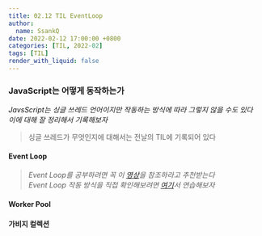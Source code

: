 ```yaml
---
title: 02.12 TIL EventLoop
author:
  name: SsankQ
date: 2022-02-12 17:00:00 +0800
categories: [TIL, 2022-02]
tags: [TIL]
render_with_liquid: false
---
```


### JavaScript는 어떻게 동작하는가
*JavsScript는 싱글 쓰레드 언어이지만 작동하는 방식에 따라 그렇지 않을 수도 있다<br>이에 대해 잘 정리해서 기록해보자*
> 싱글 쓰레드가 무엇인지에 대해서는 전날의 TIL에 기록되어 있다

#### Event Loop
> *Event Loop를 공부하려면 꼭 이 [영상](https://www.youtube.com/watch?v=8aGhZQkoFbQ)을 참조하라고 추천받는다*<br>
> *Event Loop 작동 방식을 직접 확인해보려면 [여기](http://latentflip.com/loupe/?code=JC5vbignYnV0dG9uJywgJ2NsaWNrJywgZnVuY3Rpb24gb25DbGljaygpIHsKICAgIHNldFRpbWVvdXQoZnVuY3Rpb24gdGltZXIoKSB7CiAgICAgICAgY29uc29sZS5sb2coJ1lvdSBjbGlja2VkIHRoZSBidXR0b24hJyk7ICAgIAogICAgfSwgMjAwMCk7Cn0pOwoKY29uc29sZS5sb2coIkhpISIpOwoKc2V0VGltZW91dChmdW5jdGlvbiB0aW1lb3V0KCkgewogICAgY29uc29sZS5sb2coIkNsaWNrIHRoZSBidXR0b24hIik7Cn0sIDUwMDApOwoKY29uc29sZS5sb2coIldlbGNvbWUgdG8gbG91cGUuIik7!!!PGJ1dHRvbj5DbGljayBtZSE8L2J1dHRvbj4%3D)서 연습해보자*

#### Worker Pool

#### 가비지 컬렉션

<!-- 오늘
- 운영체제  
- 프로그램(정적) -> 실행시키는 순간 -> 프로세스(동적) 
  fs.readFile -> 하드웨어에 있는 파일을 메모리로 가져온다
  모든 변수 - 메모리에 저장
- 메모리 구조
1. JS 상에서 선언을 하면 메모리의 특정 공간을 빌려온다 
    => 이 때, 생성되는 메모리 공간의 주소 - 16진법으로 표현 / 
   ( 16진법의 max - 0xFFFFFFFF) max까지 공간을 쓰면 더 이상 사용할 수 없다
  => 32비트 운영체제는 이 메모리 공간을 최대 4GB까지 사용 가능하다
  포인터란? => reference와 비슷한 개념? - 찾아보자

32비트(programfile) 64비트(programfile x86)
가비지 콜렉션 -> 안쓰는 메모리를 정리하는 기능 / 콜렉터 - 콜렉션 기능을 하는 프로그램
레퍼런스 카운팅 등의 방법 - 주소 참조
우리가 해야할 일? 쓸데없는 변수를 너무 많이 선언하지는 말것! / 전역변수 최소화


- 이진파일 vs 텍스트 파일
- 이진파일: 컴퓨터를 위한 언어, 전기 신호 타이밍?
- 텍스트파일: 우리 눈에 보이는 언어

Caching

node.js의 Event loop는 싱글 스레드로 작동되지만, Worker pool은 멀티 스레드로 작동됩니다. 즉, node.js의 초기화와 callback은 Event loop라는 하나의 프로세스, 하나의 스레드에서 작동되지만 I/O intensive, CPU intensive한 모듈은 Worker pool에서 작동합니다.
event loop
http://latentflip.com/loupe/?code=JC5vbignYnV0dG9uJywgJ2NsaWNrJywgZnVuY3Rpb24gb25DbGljaygpIHsKICAgIHNldFRpbWVvdXQoZnVuY3Rpb24gdGltZXIoKSB7CiAgICAgICAgY29uc29sZS5sb2coJ1lvdSBjbGlja2VkIHRoZSBidXR0b24hJyk7ICAgIAogICAgfSwgMjAwMCk7Cn0pOwoKY29uc29sZS5sb2coIkhpISIpOwoKc2V0VGltZW91dChmdW5jdGlvbiB0aW1lb3V0KCkgewogICAgY29uc29sZS5sb2coIkNsaWNrIHRoZSBidXR0b24hIik7Cn0sIDUwMDApOwoKY29uc29sZS5sb2coIldlbGNvbWUgdG8gbG91cGUuIik7!!!PGJ1dHRvbj5DbGljayBtZSE8L2J1dHRvbj4%3D
while('이벤트 큐가 빌때까지') {
  Callstack.push()
}
Web API 

Event Loop vs Worker Pool
https://sdcodebase.tistory.com/23


번외
Redis(캐싱)



추가적으로 해볼것들
1. mvc 모델에서 새로운 테이블을 생성하여 관계를 설정해보자
2. Github OAuth 과정을 기반으로 하여 Google 로그인도 구현해보자
3. Class형 컴포넌트 => 함수형 컴포넌트로 리팩토링해보기 -->